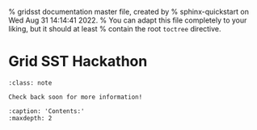% gridsst documentation master file, created by
% sphinx-quickstart on Wed Aug 31 14:14:41 2022.
% You can adapt this file completely to your liking, but it should at least
% contain the root `toctree` directive.

# Grid SST Hackathon

 
```{admonition} This website is currently under development
:class: note

Check back soon for more information! 
```

```{toctree}
:caption: 'Contents:'
:maxdepth: 2
```
